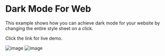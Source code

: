 # Dark Mode For Web
This example shows how you can achieve dark mode for your website by changing the entire style sheet on a click.

Click the link for live demo.

![image](https://user-images.githubusercontent.com/44538497/86504581-aad62280-bdd7-11ea-9963-4cdd089e5176.png)
![image](https://user-images.githubusercontent.com/44538497/86504587-bcb7c580-bdd7-11ea-8400-7f23e2b4fd15.png)
